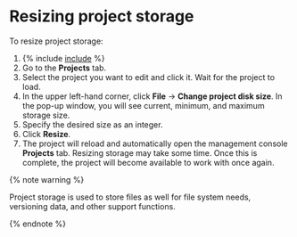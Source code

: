 # Resizing project storage

To resize project storage:

1. {% include [include](../../../_includes/datasphere/first-step.md) %}
1. Go to the **Projects** tab.
1. Select the project you want to edit and click it. Wait for the project to load.
1. In the upper left-hand corner, click **File** → **Change project disk size**. In the pop-up window, you will see current, minimum, and maximum storage size.
1. Specify the desired size as an integer.
1. Click **Resize**.
1. The project will reload and automatically open the management console **Projects** tab. Resizing storage may take some time. Once this is complete, the project will become available to work with once again.

{% note warning %}

Project storage is used to store files as well for file system needs, versioning data, and other support functions.

{% endnote %}